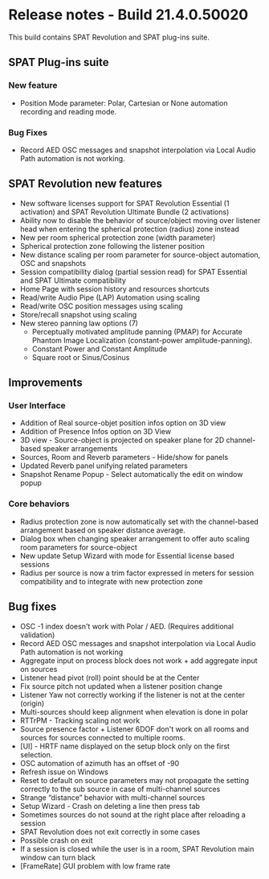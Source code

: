 # Release notes - Build 21.4.0.50020

This build contains SPAT Revolution and SPAT plug-ins suite.


## SPAT Plug-ins suite

### New feature
- Position Mode  parameter: Polar, Cartesian or None automation recording and reading mode.

### Bug Fixes
- Record AED OSC messages and snapshot interpolation via Local Audio Path automation is not working.


## SPAT Revolution new features

- New software licenses support for SPAT Revolution Essential (1 activation) and SPAT Revolution Ultimate Bundle (2 activations)
- Ability now to disable the behavior of source/object moving over listener head when entering the spherical protection (radius) zone instead
- New per room spherical protection zone (width parameter)
- Spherical protection zone following the listener position
- New distance scaling per room parameter for source-object  automation, OSC and snapshots
- Session compatibility  dialog (partial session read) for SPAT Essential and SPAT Ultimate compatibility
- Home Page with session history and resources shortcuts
- Read/write Audio Pipe (LAP) Automation using scaling
- Read/write OSC position messages using scaling
- Store/recall snapshot using scaling
- New stereo panning law options (7)
	* Perceptually motivated amplitude panning (PMAP) for Accurate Phantom Image Localization (constant-power amplitude-panning).
	* Constant Power and Constant Amplitude
	* Square root or Sinus/Cosinus


## Improvements

### User Interface
- Addition of Real source-objet position infos option on 3D view
- Addition of Presence Infos option on 3D View
- 3D view - Source-object  is projected on speaker plane for 2D channel-based speaker arrangements
- Sources, Room and Reverb parameters - Hide/show for panels
- Updated Reverb panel unifying related parameters
- Snapshot Rename Popup - Select automatically the edit on window popup


### Core behaviors
- Radius protection zone is now automatically set with the channel-based arrangement based on speaker distance average.
- Dialog box when changing speaker arrangement to offer auto scaling room parameters  for source-object
- New update Setup Wizard with mode for Essential license based sessions
- Radius per source is now a trim factor expressed in meters for session compatibility  and to integrate with new protection zone


## Bug fixes

- OSC -1 index doesn't work with Polar / AED. (Requires additional validation)
- Record AED OSC messages and snapshot interpolation via Local Audio Path automation is not working
- Aggregate input on process block does not work + add aggregate input on sources
- Listener head pivot  (roll) point should be at the Center
- Fix source pitch not updated when a listener position change
- Listener Yaw not correctly working if the listener is not at the center (origin)
- Multi-sources should keep alignment when elevation is done in polar
- RTTrPM - Tracking scaling not work
- Source presence factor + Listener 6DOF don't work on all rooms and sources for sources connected to multiple rooms.
- [UI] - HRTF name displayed on the setup block only on the first selection.
- OSC automation of azimuth has an offset of -90
- Refresh issue on Windows
- Reset to default on source parameters may not propagate the setting correctly to the sub source in case of multi-channel sources
- Strange “distance” behavior with multi-channel sources
- Setup Wizard - Crash on deleting a line then press tab
- Sometimes sources do not sound at the right place after reloading a session
- SPAT Revolution does not exit correctly in some cases
- Possible crash on exit
- If a session is closed while the user is in a room, SPAT Revolution main window can turn black
- [FrameRate] GUI problem with low frame rate